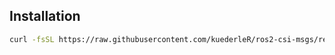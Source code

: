 ## Installation
``` bash
curl -fsSL https://raw.githubusercontent.com/kuederleR/ros2-csi-msgs/refs/heads/main/install.sh | bash
```